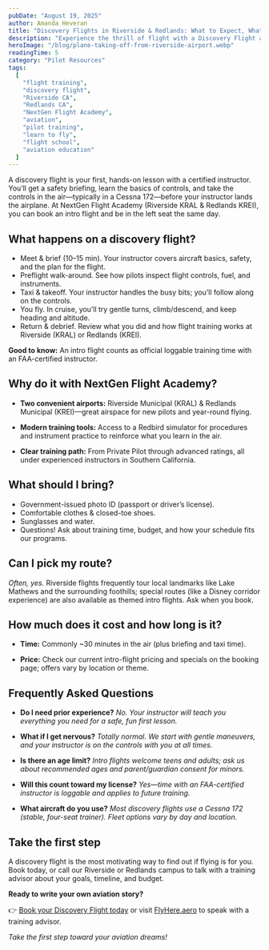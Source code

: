 ```yaml
---
pubDate: "August 19, 2025"
author: Amanda Heveran
title: "Discovery Flights in Riverside & Redlands: What to Expect, What You’ll Do, and How to Book"
description: "Experience the thrill of flight with a Discovery Flight at NextGen Flight Academy in Riverside or Redlands, CA. Learn what to expect, what you’ll do, and how to book your unforgettable first flight."
heroImage: "/blog/plane-taking-off-from-riverside-airport.webp"
readingTime: 5
category: "Pilot Resources"
tags:
  [
    "flight training",
    "discovery flight",
    "Riverside CA",
    "Redlands CA",
    "NextGen Flight Academy",
    "aviation",
    "pilot training",
    "learn to fly",
    "flight school",
    "aviation education"
  ]
---
```


A discovery flight is your first, hands-on lesson with a certified instructor. You’ll get a safety briefing, learn the basics of controls, and take the controls in the air—typically in a Cessna 172—before your instructor lands the airplane. At NextGen Flight Academy (Riverside KRAL & Redlands KREI), you can book an intro flight and be in the left seat the same day.

## What happens on a discovery flight?

- Meet & brief (10–15 min). Your instructor covers aircraft basics, safety, and the plan for the flight.
- Preflight walk-around. See how pilots inspect flight controls, fuel, and instruments.
- Taxi & takeoff. Your instructor handles the busy bits; you’ll follow along on the controls.
- You fly. In cruise, you’ll try gentle turns, climb/descend, and keep heading and altitude.
- Return & debrief. Review what you did and how flight training works at Riverside (KRAL) or Redlands (KREI).

**Good to know:** An intro flight counts as official loggable training time with an FAA-certified instructor.

## Why do it with NextGen Flight Academy?

- **Two convenient airports:** Riverside Municipal (KRAL) & Redlands Municipal (KREI)—great airspace for new pilots and year-round flying.

- **Modern training tools:** Access to a Redbird simulator for procedures and instrument practice to reinforce what you learn in the air.

- **Clear training path:** From Private Pilot through advanced ratings, all under experienced instructors in Southern California.

## What should I bring?

- Government-issued photo ID (passport or driver’s license).
- Comfortable clothes & closed-toe shoes.
- Sunglasses and water.
- Questions! Ask about training time, budget, and how your schedule fits our programs.

## Can I pick my route?

_Often, yes._ Riverside flights frequently tour local landmarks like Lake Mathews and the surrounding foothills; special routes (like a Disney corridor experience) are also available as themed intro flights. Ask when you book.

## How much does it cost and how long is it?

- **Time:** Commonly ~30 minutes in the air (plus briefing and taxi time).

- **Price:** Check our current intro-flight pricing and specials on the booking page; offers vary by location or theme.

## Frequently Asked Questions

- **Do I need prior experience?**
  _No. Your instructor will teach you everything you need for a safe, fun first lesson._

- **What if I get nervous?**
  _Totally normal. We start with gentle maneuvers, and your instructor is on the controls with you at all times._

- **Is there an age limit?**
  _Intro flights welcome teens and adults; ask us about recommended ages and parent/guardian consent for minors._

- **Will this count toward my license?**
  _Yes—time with an FAA-certified instructor is loggable and applies to future training._

- **What aircraft do you use?**
  _Most discovery flights use a Cessna 172 (stable, four-seat trainer). Fleet options vary by day and location._

## Take the first step

A discovery flight is the most motivating way to find out if flying is for you. Book today, or call our Riverside or Redlands campus to talk with a training advisor about your goals, timeline, and budget.

**Ready to write your own aviation story?**

👉 [Book your Discovery Flight today](/intro-flight/) or visit [FlyHere.aero](/) to speak with a training advisor.

_Take the first step toward your aviation dreams!_
